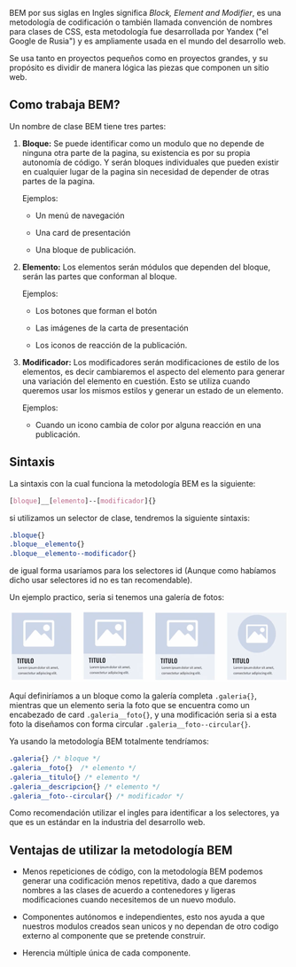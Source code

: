BEM por sus siglas en Ingles significa *Block, Element and Modifier*, es una metodología de codificación o también llamada convención de nombres para clases de CSS, esta metodología fue desarrollada por Yandex ("el Google de Rusia") y es ampliamente usada en el mundo del desarrollo web. 

Se usa tanto en proyectos pequeños como en proyectos grandes, y su propósito es dividir de manera lógica las piezas que componen un sitio web. 

## Como trabaja BEM?

Un nombre de clase BEM tiene tres partes:

1. **Bloque:** Se puede identificar como un modulo que no depende de ninguna otra parte de la pagina, su existencia es por su propia autonomía  de código. Y serán bloques individuales que pueden existir en cualquier lugar de la pagina sin necesidad de depender de otras partes de la pagina.
   
   Ejemplos:
   
   - Un menú de navegación
   
   - Una card de presentación
   
   - Una bloque de publicación.

2. **Elemento:** Los elementos serán módulos que dependen del bloque, serán las partes que conforman al bloque.
   
   Ejemplos:
   
   - Los botones que forman el botón 
   
   - Las imágenes de la carta de presentación
   
   - Los iconos de reacción de la publicación.

3. **Modificador:** Los modificadores serán modificaciones de estilo de los elementos, es decir cambiaremos el aspecto del elemento para generar una variación del elemento en cuestión. Esto se utiliza cuando queremos usar los mismos estilos y generar un estado de un elemento.
   
   Ejemplos:
   
   - Cuando un icono cambia de color por alguna reacción en una publicación.

## Sintaxis

La sintaxis con la cual funciona la metodología BEM es la siguiente:

```css
[bloque]__[elemento]--[modificador]{}
```

si utilizamos un selector de clase, tendremos la siguiente sintaxis:

```css
.bloque{}
.bloque__elemento{}
.bloque__elemento--modificador{}
```

de igual forma usaríamos para los selectores id (Aunque como habíamos dicho usar selectores id no es tan recomendable).

Un ejemplo practico, seria si tenemos una galería de fotos:

![](img/2022-08-11-09-32-09-image.png)

Aquí definiríamos a un bloque como la galería completa `.galeria{}`, mientras que un elemento seria la foto que se encuentra como un encabezado de card `.galeria__foto{}`, y una modificación seria si a esta foto la diseñamos con forma circular `.galeria__foto--circular{}`.

Ya usando la metodología BEM totalmente tendríamos:

```css
.galeria{} /* bloque */
.galeria__foto{}  /* elemento */
.galeria__titulo{} /* elemento */
.galeria__descripcion{} /* elemento */
.galeria__foto--circular{} /* modificador */
```

Como recomendación utilizar el ingles para identificar a los selectores, ya que es un estándar en la industria del desarrollo web.

## Ventajas de utilizar la metodología BEM

- Menos repeticiones de código, con la metodología BEM podemos generar una codificación menos repetitiva, dado a que daremos nombres a las clases de acuerdo a contenedores y ligeras modificaciones cuando necesitemos de un nuevo modulo.

- Componentes autónomos e independientes, esto nos ayuda a que nuestros modulos creados sean unicos y no dependan de otro codigo externo al componente que se pretende construir.

- Herencia múltiple única de cada componente.

